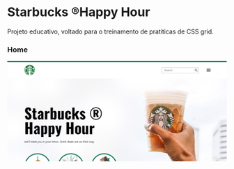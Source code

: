 # Starbucks ®Happy Hour

Projeto educativo, voltado para o treinamento de pratiticas de CSS grid.

### Home
![Dashboard](https://github.com/igor-daniel/Starbuks-page/blob/main/assets/images/p-home.png)
